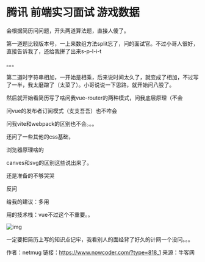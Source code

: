 # 腾讯 前端实习面试 游戏数据

会根据简历问问题，开头两道算法题，直接人傻了。

第一道题比较版本号，一上来数组方法split忘了，问的面试官。不过小哥人很好，直接告诉我了，还给我拼了出来s-p-l-i-t

。。。

第二道时字符串相加，一开始是相乘，后来说时间太久了，就变成了相加，不过写了一半，我太磨蹭了（太菜了）。小哥说说一下思路，就开始问八股了。

然后就开始看简历写了啥问我vue-router的两种模式，问我底层原理（不会

问vue的发布者订阅模式（支支吾吾）也不咋会

问我vite和webpack的区别也不会。。。

还问了一些其他的css基础，

浏览器原理啥的

canves和svg的区别这些说出来了。

还是准备的不够哭哭

反问

给我的建议：多用

用的技术栈：vue不过这个不重要。。

![img](D:/%E6%96%87%E4%BB%B6/typora%E5%9B%BE%E7%89%87/EB8EE51FA340793820630ED9999B2EF6.png)

一定要把简历上写的知识点记牢，我看别人的面经背了好久的计网一个没问。。。



作者：netmug
链接：https://www.nowcoder.com/?type=818_1
来源：牛客网